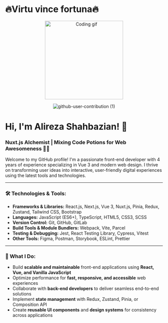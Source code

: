 # 🔥Virtu vince fortuna🔥

<p align="center" border-radius: 12px;>
  <img src="https://user-images.githubusercontent.com/85369490/154224043-b72031a3-55e4-44fd-8250-9b8456f02e3d.gif" alt="Coding gif" width="250">   
</p>

<div align=center>
    
 ![github-user-contribution (1)](https://user-images.githubusercontent.com/97861491/171216843-3ace5e2b-1297-4cc9-9314-6173b3bd2d39.svg)
    
</div>

# Hi, I'm Alireza Shahbazian! 👋

### Nuxt.js Alchemist | Mixing Code Potions for Web Awesomeness 🔮✨

Welcome to my GitHub profile! I'm a passionate front-end developer with 4 years of experience specializing in Vue 3 and modern web design. I thrive on transforming user ideas into interactive, user-friendly digital experiences using the latest tools and technologies.

---

### 🛠️ Technologies & Tools:

- **Frameworks & Libraries:** React.js, Next.js, Vue 3, Nuxt.js, Pinia, Redux, Zustand, Tailwind CSS, Bootstrap  
- **Languages:** JavaScript (ES6+), TypeScript, HTML5, CSS3, SCSS  
- **Version Control:** Git, GitHub, GitLab  
- **Build Tools & Module Bundlers:** Webpack, Vite, Parcel  
- **Testing & Debugging:** Jest, React Testing Library, Cypress, Vitest  
- **Other Tools:** Figma, Postman, Storybook, ESLint, Prettier  

---

### 🌟 What I Do:

- Build **scalable and maintainable** front-end applications using **React, Vue, and Vanilla JavaScript**  
- Optimize performance for **fast, responsive, and accessible** web experiences  
- Collaborate with **back-end developers** to deliver seamless end-to-end solutions  
- Implement **state management** with Redux, Zustand, Pinia, or Composition API  
- Create **reusable UI components** and **design systems** for consistency across applications  
